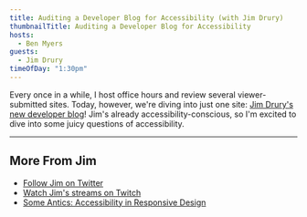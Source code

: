 ```yaml
---
title: Auditing a Developer Blog for Accessibility (with Jim Drury)
thumbnailTitle: Auditing a Developer Blog for Accessibility
hosts:
  - Ben Myers
guests:
  - Jim Drury
timeOfDay: "1:30pm"
---
```


Every once in a while, I host office hours and review several viewer-submitted sites. Today, however, we're diving into just one site: [Jim Drury's new developer blog](https://geometricpanda.dev/)! Jim's already accessibility-conscious, so I'm excited to dive into some juicy questions of accessibility.

---

## More From Jim

- [Follow Jim on Twitter](https://twitter.com/jim_drury)
- [Watch Jim's streams on Twitch](https://twitch.tv/GeometricJim)
- [Some Antics: Accessibility in Responsive Design](/accessibility-in-responsive-design/)